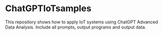 # ChatGPTIoTsamples
This repository shows how to apply IoT systems using ChatGPT Advanced Data Analysis. Include all prompts, output programs and output data.
